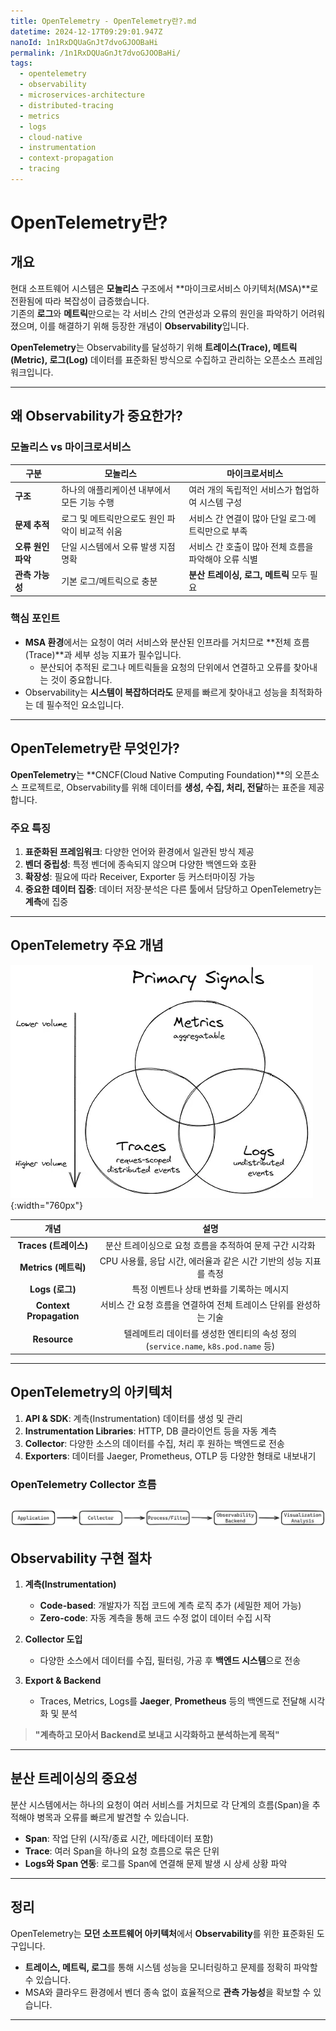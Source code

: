 ```yaml
---
title: OpenTelemetry - OpenTelemetry란?.md
datetime: 2024-12-17T09:29:01.947Z
nanoId: 1n1RxDQUaGnJt7dvoGJOOBaHi
permalink: /1n1RxDQUaGnJt7dvoGJOOBaHi/
tags:
  - opentelemetry
  - observability
  - microservices-architecture
  - distributed-tracing
  - metrics
  - logs
  - cloud-native
  - instrumentation
  - context-propagation
  - tracing
---
```

# OpenTelemetry란?

## 개요

현대 소프트웨어 시스템은 **모놀리스** 구조에서 **마이크로서비스 아키텍처(MSA)**로 전환됨에 따라 복잡성이 급증했습니다.  
기존의 **로그**와 **메트릭**만으로는 각 서비스 간의 연관성과 오류의 원인을 파악하기 어려워졌으며, 이를 해결하기 위해 등장한 개념이 **Observability**입니다.

**OpenTelemetry**는 Observability를 달성하기 위해 **트레이스(Trace), 메트릭(Metric), 로그(Log)** 데이터를 표준화된 방식으로 수집하고 관리하는 오픈소스 프레임워크입니다.

---

## 왜 Observability가 중요한가?

### 모놀리스 vs 마이크로서비스

| **구분**           | **모놀리스**                                   | **마이크로서비스**                                   |
| ------------------ | ---------------------------------------------- | ---------------------------------------------------- |
| **구조**           | 하나의 애플리케이션 내부에서 모든 기능 수행    | 여러 개의 독립적인 서비스가 협업하여 시스템 구성     |
| **문제 추적**      | 로그 및 메트릭만으로도 원인 파악이 비교적 쉬움 | 서비스 간 연결이 많아 단일 로그·메트릭만으로 부족    |
| **오류 원인 파악** | 단일 시스템에서 오류 발생 지점 명확            | 서비스 간 호출이 많아 전체 흐름을 파악해야 오류 식별 |
| **관측 가능성**    | 기본 로그/메트릭으로 충분                      | **분산 트레이싱, 로그, 메트릭** 모두 필요            |

### 핵심 포인트

- **MSA 환경**에서는 요청이 여러 서비스와 분산된 인프라를 거치므로 **전체 흐름(Trace)**과 세부 성능 지표가 필수입니다.
  - 분산되어 추적된 로그나 메트릭들을 요청의 단위에서 연결하고 오류를 찾아내는 것이 중요합니다.
- Observability는 **시스템이 복잡하더라도** 문제를 빠르게 찾아내고 성능을 최적화하는 데 필수적인 요소입니다.

---

## OpenTelemetry란 무엇인가?

**OpenTelemetry**는 **CNCF(Cloud Native Computing Foundation)**의 오픈소스 프로젝트로, Observability를 위해 데이터를 **생성, 수집, 처리, 전달**하는 표준을 제공합니다.

### 주요 특징

1. **표준화된 프레임워크**: 다양한 언어와 환경에서 일관된 방식 제공
2. **벤더 중립성**: 특정 벤더에 종속되지 않으며 다양한 백엔드와 호환
3. **확장성**: 필요에 따라 Receiver, Exporter 등 커스터마이징 가능
4. **중요한 데이터 집중**: 데이터 저장·분석은 다른 툴에서 담당하고 OpenTelemetry는 **계측**에 집중

---

## OpenTelemetry 주요 개념

![](assets/img/pasted-image-20241212024442.webp){:width="760px"}

|         **개념**          |                            **설명**                            |
| :---------------------: | :----------------------------------------------------------: |
|    **Traces (트레이스)**    |               분산 트레이싱으로 요청 흐름을 추적하여 문제 구간 시각화                |
|    **Metrics (메트릭)**    |           CPU 사용률, 응답 시간, 에러율과 같은 시간 기반의 성능 지표를 측정           |
|      **Logs (로그)**      |                   특정 이벤트나 상태 변화를 기록하는 메시지                    |
| **Context Propagation** |            서비스 간 요청 흐름을 연결하여 전체 트레이스 단위를 완성하는 기술             |
|      **Resource**       | 텔레메트리 데이터를 생성한 엔티티의 속성 정의 (`service.name`, `k8s.pod.name` 등) |

---

## OpenTelemetry의 아키텍처

1. **API & SDK**: 계측(Instrumentation) 데이터를 생성 및 관리
2. **Instrumentation Libraries**: HTTP, DB 클라이언트 등을 자동 계측
3. **Collector**: 다양한 소스의 데이터를 수집, 처리 후 원하는 백엔드로 전송
4. **Exporters**: 데이터를 Jaeger, Prometheus, OTLP 등 다양한 형태로 내보내기

### OpenTelemetry Collector 흐름

![](assets/img/pasted-image-20241217232643-1.webp)
---

## Observability 구현 절차

1. **계측(Instrumentation)**

   - **Code-based**: 개발자가 직접 코드에 계측 로직 추가 (세밀한 제어 가능)
   - **Zero-code**: 자동 계측을 통해 코드 수정 없이 데이터 수집 시작

2. **Collector 도입**

   - 다양한 소스에서 데이터를 수집, 필터링, 가공 후 **백엔드 시스템**으로 전송

3. **Export & Backend**

   - Traces, Metrics, Logs를 **Jaeger**, **Prometheus** 등의 백엔드로 전달해 시각화 및 분석


> 	**"계측하고 모아서 Backend로 보내고 시각화하고 분석하는게 목적"**

---

## 분산 트레이싱의 중요성

분산 시스템에서는 하나의 요청이 여러 서비스를 거치므로 각 단계의 흐름(Span)을 추적해야 병목과 오류를 빠르게 발견할 수 있습니다.

- **Span**: 작업 단위 (시작/종료 시간, 메타데이터 포함)
- **Trace**: 여러 Span을 하나의 요청 흐름으로 묶은 단위
- **Logs와 Span 연동**: 로그를 Span에 연결해 문제 발생 시 상세 상황 파악

---

## 정리

OpenTelemetry는 **모던 소프트웨어 아키텍처**에서 **Observability**를 위한 표준화된 도구입니다.

- **트레이스, 메트릭, 로그**를 통해 시스템 성능을 모니터링하고 문제를 정확히 파악할 수 있습니다.
- MSA와 클라우드 환경에서 벤더 종속 없이 효율적으로 **관측 가능성**을 확보할 수 있습니다.

---